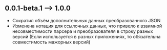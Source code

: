 ## 0.0.1-beta.1 --> 1.0.0

- Сократил объём дополнительных данных преобразованного JSON
- Изменена нотация для ссылочных данных, что привело к взаимной несовместимости парсера и преобразователя в строку разных версий (Если используется в разных приложениях, то обязательна совместимость мажорных версий)